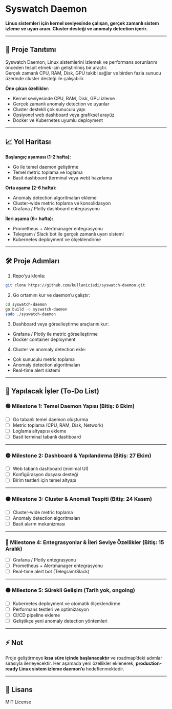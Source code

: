 # Syswatch Daemon

**Linux sistemleri için kernel seviyesinde çalışan, gerçek zamanlı sistem izleme ve uyarı aracı. Cluster desteği ve anomaly detection içerir.**  

---

## 🚀 Proje Tanıtımı

Syswatch Daemon, Linux sistemlerini izlemek ve performans sorunlarını önceden tespit etmek için geliştirilmiş bir araçtır.  
Gerçek zamanlı CPU, RAM, Disk, GPU takibi sağlar ve birden fazla sunucu üzerinde cluster desteği ile çalışabilir.  

**Öne çıkan özellikler:**
- Kernel seviyesinde CPU, RAM, Disk, GPU izleme
- Gerçek zamanlı anomaly detection ve uyarılar
- Cluster destekli çok sunuculu yapı
- Opsiyonel web dashboard veya grafiksel arayüz
- Docker ve Kubernetes uyumlu deployment

---

## 📈 Yol Haritası

**Başlangıç aşaması (1-2 hafta):**
- Go ile temel daemon geliştirme
- Temel metric toplama ve loglama
- Basit dashboard (terminal veya web) hazırlama

**Orta aşama (2-6 hafta):**
- Anomaly detection algoritmaları ekleme
- Cluster-wide metric toplama ve konsolidasyon
- Grafana / Plotly dashboard entegrasyonu

**İleri aşama (6+ hafta):**
- Prometheus + Alertmanager entegrasyonu
- Telegram / Slack bot ile gerçek zamanlı uyarı sistemi
- Kubernetes deployment ve ölçeklendirme

---

## 🛠 Proje Adımları

1. Repo’yu klonla:
```bash
git clone https://github.com/kullaniciadi/syswatch-daemon.git
````

2. Go ortamını kur ve daemon’u çalıştır:

```bash
cd syswatch-daemon
go build -o syswatch-daemon
sudo ./syswatch-daemon
```

3. Dashboard veya görselleştirme araçlarını kur:

* Grafana / Plotly ile metric görselleştirme
* Docker container deployment

4. Cluster ve anomaly detection ekle:

* Çok sunuculu metric toplama
* Anomaly detection algoritmaları
* Real-time alert sistemi

---
## 📝 Yapılacak İşler (To-Do List)

### 🟢 Milestone 1: **Temel Daemon Yapısı** (Bitiş: 6 Ekim)

* [ ] Go tabanlı temel daemon oluşturma
* [ ] Metric toplama (CPU, RAM, Disk, Network)
* [ ] Loglama altyapısı ekleme
* [ ] Basit terminal tabanlı dashboard

---

### 🟡 Milestone 2: **Dashboard & Yapılandırma** (Bitiş: 27 Ekim)

* [ ] Web tabanlı dashboard (minimal UI)
* [ ] Konfigürasyon dosyası desteği
* [ ] Birim testleri için temel altyapı

---

### 🟠 Milestone 3: **Cluster & Anomali Tespiti** (Bitiş: 24 Kasım)

* [ ] Cluster-wide metric toplama
* [ ] Anomaly detection algoritmaları
* [ ] Basit alarm mekanizması

---

### 🔵 Milestone 4: **Entegrasyonlar & İleri Seviye Özellikler** (Bitiş: 15 Aralık)

* [ ] Grafana / Plotly entegrasyonu
* [ ] Prometheus + Alertmanager entegrasyonu
* [ ] Real-time alert bot (Telegram/Slack)

---

### ⚫ Milestone 5: **Sürekli Gelişim** (Tarih yok, ongoing)

* [ ] Kubernetes deployment ve otomatik ölçeklendirme
* [ ] Performans testleri ve optimizasyon
* [ ] CI/CD pipeline ekleme
* [ ] Geliştikçe yeni anomaly detection yöntemleri

---

## ⚡ Not

Proje geliştirmeye **kısa süre içinde başlanacaktır** ve roadmap’deki adımlar sırasıyla ilerleyecektir. Her aşamada yeni özellikler eklenerek, **production-ready Linux sistem izleme daemon’u** hedeflenmektedir.

---

## 📄 Lisans

MIT License
